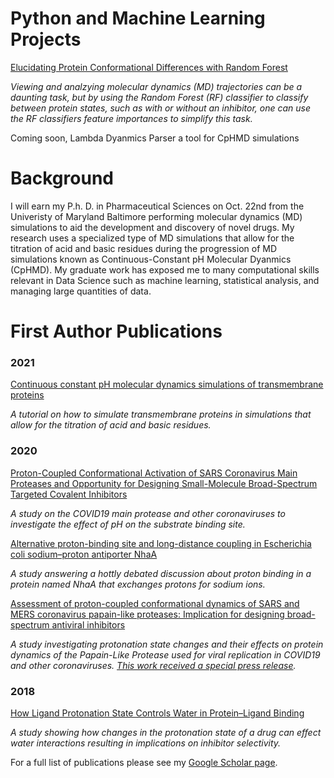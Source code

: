# Python and Machine Learning Projects

[Elucidating Protein Conformational Differences with Random Forest](https://hendejac.github.io/Protein-Conformations/)

*Viewing and analzying molecular dynamics (MD) trajectories can be a daunting task, but by using the Random Forest (RF) classifier to classify between protein states, such as with or without an inhibitor, one can use the RF classifiers feature importances to simplify this task.* 

Coming soon, Lambda Dyanmics Parser a tool for CpHMD simulations

# Background 

I will earn my P.h. D. in Pharmaceutical Sciences on Oct. 22nd from the Univeristy of Maryland Baltimore performing molecular dynamics (MD) simulations to aid the development and discovery of novel drugs.
My research uses a specialized type of MD simulations that allow for the titration of acid and basic residues during the progression of MD simulations known as Continuous-Constant pH Molecular Dyanmics (CpHMD).
My graduate work has exposed me to many computational skills relevant in Data Science such as machine learning, statistical analysis, and managing large quantities of data.

# First Author Publications
### 2021
[Continuous constant pH molecular dynamics simulations of transmembrane proteins](https://www.ncbi.nlm.nih.gov/pmc/articles/PMC8062021/)

*A tutorial on how to simulate transmembrane proteins in simulations that allow for the titration of acid and basic residues.*

### 2020
[Proton-Coupled Conformational Activation of SARS Coronavirus Main Proteases and Opportunity for Designing Small-Molecule Broad-Spectrum Targeted Covalent Inhibitors](https://pubs.acs.org/doi/abs/10.1021/jacs.0c10770)

*A study on the COVID19 main protease and other coronaviruses to investigate the effect of pH on the substrate binding site.*

[Alternative proton-binding site and long-distance coupling in Escherichia coli sodium–proton antiporter NhaA](https://www.pnas.org/content/117/41/25517.short)

*A study answering a hottly debated discussion about proton binding in a protein named NhaA that exchanges protons for sodium ions.*

[Assessment of proton-coupled conformational dynamics of SARS and MERS coronavirus papain-like proteases: Implication for designing broad-spectrum antiviral inhibitors](https://aip.scitation.org/doi/full/10.1063/5.0020458)

*A study investigating protonation state changes and their effects on protein dynamics of the Papain-Like Protease used for viral replication in COVID19 and other coronaviruses. [This work received a special press release](https://www.eurekalert.org/pub_releases/2020-09/aiop-pta090920.php).*

### 2018 
[How Ligand Protonation State Controls Water in Protein–Ligand Binding](https://pubs.acs.org/doi/abs/10.1021/acs.jpclett.8b02440)

*A study showing how changes in the protonation state of a drug can effect water interactions resulting in implications on inhibitor selectivity.*

For a full list of publications please see my [Google Scholar page](https://scholar.google.com/citations?hl=en&user=cje-_qEAAAAJ&view_op=list_works&sortby=pubdate).
